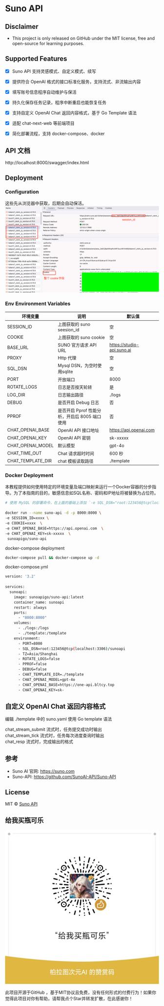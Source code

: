 ﻿
#  Suno API

## Disclaimer
- This project is only released on GitHub under the MIT license, free and open-source for learning purposes.

## Supported Features
- [x] Suno API 支持灵感模式、自定义模式、续写
- [x] 提供符合 OpenAI 格式的接口标准化服务，支持流式、非流输出内容
- [x] 填写账号信息程序自动维护与保活
- [x] 持久化保存任务记录，程序中断重启也能恢复任务
- [x] 支持自定义 OpenAI Chat 返回内容格式，基于 Go Template 语法
- [x] 适配 chat-next-web 等前端项目
- [x] 简化部署流程，支持 docker-compose、docker


## API 文档

http://localhost:8000/swagger/index.html

## Deployment

### Configuration
这些先从浏览器中获取，后期会自动保活。
![cookie](./docs/images/image1.png)

### Env Environment Variables
| 环境变量 | 说明                            | 默认值                        |
| --- |-------------------------------|----------------------------|
| SESSION_ID | 上图获取的 suno seesion_id         | 空                          |
| COOKIE | 上图获取的 suno cookie             | 空                          | 
| BASE_URL | SUNO 官方请求 API URL<br/>        | https://studio-api.suno.ai | 
| PROXY | Http 代理                       | 空                          | 
| SQL_DSN | Mysql DSN，为空时使用sqlite         |   空                         | 
| PORT | 开放端口                          | 8000                       | 
| ROTATE_LOGS | 日志是否按天轮转                      | 是                          | 
| LOG_DIR | 日志输出路径                        | ./logs                     | 
| DEBUG | 是否开启 Debug 日志                 | 否                          | 
| PPROF | 是否开启 Pprof 性能分析，开启后 8005 端口使用 | 否                          |
| CHAT_OPENAI_BASE | OpenAI API 接口地址               | https://api.openai.com     |
| CHAT_OPENAI_KEY | OpenAI API 密钥                 | sk-xxxxx                   |
| CHAT_OPENAI_MODEL | 默认模型                          | gpt-4o                     |
| CHAT_TIME_OUT | Chat 请求超时时间                   | 600 秒                      |
| CHAT_TEMPLATE_DIR | chat 模板读取路径                   | ./template                 |

### Docker Deployment
本教程提供如何使用特定的环境变量及端口映射来运行一个Docker容器的分步指导。为了本指南的目的，敏感信息如SQL名称、密码和IP地址将被替换为占位符。

```bash
# 使用 MySQL 的部署命令，在上面的基础上添加 `-e SQL_DSN="root:123456@tcp(localhost:3306)/sunoapi"`，请自行修改数据库连接参数。

docker run --name suno-api -d -p 8000:8000 \
-e SESSION_ID=xxxx \
-e COOKIE=xxxx  \
-e CHAT_OPENAI_BASE=https://api.openai.com  \
-e CHAT_OPENAI_KEY=sk-xxxxx  \
 sunoapigo/suno-api
```

docker-compose deployment
```bash
docker-compose pull && docker-compose up -d
```

docker-compose.yml
```bash
version: '3.2'

services:
  sunoapi:
    image: sunoapigo/suno-api:latest
    container_name: sunoapi
    restart: always
    ports:
      - "8000:8000"
    volumes:
      - ./logs:/logs
      - ./template:/template
    environment:
      - PORT=8000
      - SQL_DSN=root:123456@tcp(localhost:3306)/sunoapi
      - TZ=Asia/Shanghai
      - ROTATE_LOGS=false
      - PPROF=false
      - DEBUG=false
      - CHAT_TEMPLATE_DIR=./template
      - CHAT_OPENAI_MODEL=gpt-4o
      - CHAT_OPENAI_BASE=https://one-api.bltcy.top
      - CHAT_OPENAI_KEY=sk-
```


## 自定义 OpenAI Chat 返回内容格式
编辑 ./template 中的 suno.yaml
使用 Go template 语法

chat_stream_submit 流式时，任务提交成功时输出  
chat_stream_tick 流式时，任务每次进度查询时输出  
chat_resp 流式时，完成输出的格式  

## 参考
- Suno AI 官网: https://suno.com
- Suno-API: https://github.com/SunoAI-API/Suno-API


## License
MIT © [Suno API](./license)


## 给我买瓶可乐
![zanshangcode.jpg](./docs/images/zanshangcode.jpg)

此项目开源于GitHub ，基于MIT协议且免费，没有任何形式的付费行为！如果你觉得此项目对你有帮助，请帮我点个Star并转发扩散，在此感谢你！
